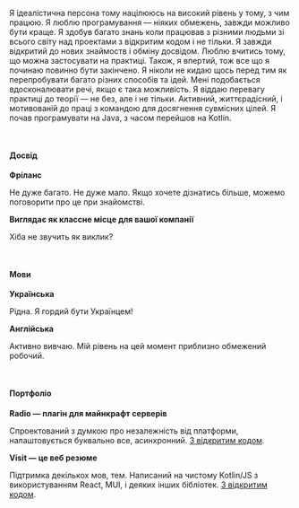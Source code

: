 Я ідеалістична персона тому націлююсь на високий рівень у тому, з чим працюю. Я люблю програмування — ніяких обмежень, завжди можливо бути краще. Я здобув багато знань коли працював з різними людьми зі всього світу над проектами з відкритим кодом і не тільки. Я завжди відкритий до нових знаймоств і обміну досвідом. Люблю вчитись тому, що можна застосувати на практиці. Також, я впертий, тож все що я починаю повинно бути закінчено. Я ніколи не кидаю щось перед тим як перепробувати багато різних способів та ідей. Мені подобається вдосконалювати речі, якщо є така можливість. Я віддаю перевагу практиці до теорії — не без, але і не тільки. Активний, життєрадісний, і мотивованій до праці з командою для досягнення сувмісних цілей. Я почав програмувати на Java, з часом перейшов на Kotlin.

<pre>

</pre>

#### Досвід

**Фріланс**

Не дуже багато. Не дуже мало. Якщо хочете дізнатись більше, можемо поговорити про це при знайомстві.

**Виглядає як классне місце для вашої компанії**

Хіба не звучить як виклик?

<pre>

</pre>

#### Мови

**Українська**

Рідна. Я гордий бути Українцем!

**Англійська**

Активно вивчаю. Мій рівень на цей момент приблизно обмежений робочий.

<pre>

</pre>

#### Портфоліо

**Radio — плагін для майнкрафт серверів**

Спроектований з думкою про незалежність від платформи, налаштовується буквально все, асинхронний. [З відкритим кодом](https://github.com/vie10/radio).

**Visit — це веб резюме**

Підтримка декількох мов, тем. Написаний на чистому Kotlin/JS з використуванням React, MUI, і деяких інших бібліотек. [З відкритим кодом](https://github.com/vie10/visit).
